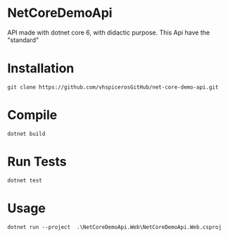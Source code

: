 # NetCoreDemoApi
API made with dotnet core 6, with didactic purpose. This Api have the "standard"

# Installation
```
git clone https://github.com/vhspicerosGitHub/net-core-demo-api.git
```

# Compile
```
dotnet build
```

# Run Tests
```
dotnet test
```

# Usage
```
dotnet run --project  .\NetCoreDemoApi.Web\NetCoreDemoApi.Web.csproj
```



